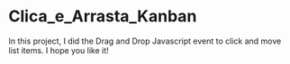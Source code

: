 # Clica_e_Arrasta_Kanban
In this project, I did the Drag and Drop Javascript event to click and move list items. I hope you like it!
